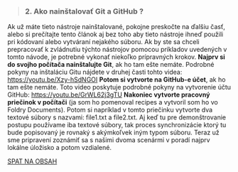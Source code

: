 > ### 2. Ako nainštalovať Git a GitHub ?
Ak už máte tieto nástroje nainštalované, pokojne preskočte na ďalšiu časť, alebo si prečítajte tento článok aj bez toho aby tieto nástroje ihneď použili pri kódovaní alebo vytváraní nejakého súboru. Ak by ste sa chceli prepracovať k zvládnutiu týchto nástrojov pomocou príkladov uvedených v tomto návode, je potrebné vykonať niekoľko prípravných krokov. **Najprv si do svojho počítača nainštalujte Git**, ak ho tam ešte nemáte. Podrobné pokyny na inštaláciu Gitu nájdete v druhej časti tohto videa: https://youtu.be/Xzy-hSdNGOI  **Potom si vytvorte na GitHub-e účet**, ak ho tam ešte nemáte. Toto video poskytuje podrobné pokyny na vytvorenie účtu GitHub: https://youtu.be/GrWL62j3gTU  **Nakoniec vytvorte pracovný priečinok v počítači** (ja som ho pomenoval recipes a vytvoril som ho vo Foldry Documents). Potom si napríklad v tomto priečinku vytvorte dva textové súbory s nazvami: file1.txt a file2.txt. Aj keď tu pre demonštrovanie postupu používame iba textové súbory, tak proces synchronizácie ktorý tu bude popisovaný je rovnaký s akýmkoľvek iným typom súboru. Teraz už sme pripravení zoznámiť sa s našimi dvoma scenármi v poradí najprv lokálne úložisko a potom vzdialené.

[SPAT NA OBSAH](../../03_Vytvorenie_archivacie_VCS_suborov.md)
